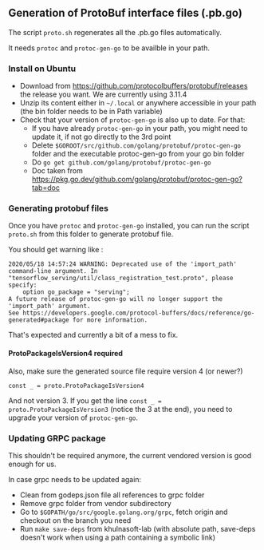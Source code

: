 ## Generation of ProtoBuf interface files (.pb.go)

The script `proto.sh` regenerates all the .pb.go files automatically. 

It needs `protoc` and `protoc-gen-go` to be availble in your path. 

### Install on Ubuntu
- Download from https://github.com/protocolbuffers/protobuf/releases the release you want. We are currently using 3.11.4
- Unzip its content either in `~/.local` or anywhere accessible in your path (the bin folder needs to be in Path variable)
- Check that your version of `protoc-gen-go` is also up to date. For that:
    - If you have already `protoc-gen-go` in your path, you might need to update it, if not go directly to the 3rd point 
    - Delete `$GOROOT/src/github.com/golang/protobuf/protoc-gen-go` folder and the executable protoc-gen-go from your go bin folder
    - Do `go get github.com/golang/protobuf/protoc-gen-go`
    - Doc taken from https://pkg.go.dev/github.com/golang/protobuf/protoc-gen-go?tab=doc
    
### Generating protobuf files
Once you have `protoc` and `protoc-gen-go` installed, you can run the script `proto.sh` from this folder to generate protobuf file. 

You should get warning like : 
```
2020/05/18 14:57:24 WARNING: Deprecated use of the 'import_path' command-line argument. In "tensorflow_serving/util/class_registration_test.proto", please specify:
	option go_package = "serving";
A future release of protoc-gen-go will no longer support the 'import_path' argument.
See https://developers.google.com/protocol-buffers/docs/reference/go-generated#package for more information.
```   

That's expected and currently a bit of a mess to fix. 


#### ProtoPackageIsVersion4 required
Also, make sure the generated source file require version 4 (or newer?) 
```
const _ = proto.ProtoPackageIsVersion4
```
And not version 3. If you get the line `const _ = proto.ProtoPackageIsVersion3` (notice the 3 at the end), you need to upgrade your version of `protoc-gen-go`.


### Updating GRPC package
This shouldn't be required anymore, the current vendored version is good enough for us. 

In case grpc needs to be updated again: 
- Clean from godeps.json file all references to grpc folder
- Remove grpc folder from vendor subdirectory
- Go to `$GOPATH/go/src/google.golang.org/grpc`, fetch origin and checkout on the branch you need
- Run `make save-deps` from khulnasoft-lab (with absolute path, save-deps doesn't work when using a path containing a symbolic link)
